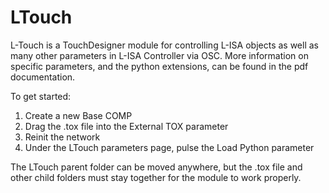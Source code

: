 # LTouch
L-Touch is a TouchDesigner module for controlling L-ISA objects as well as many other parameters in L-ISA Controller via OSC.
More information on specific parameters, and the python extensions, can be found in the pdf documentation.

To get started:
  1. Create a new Base COMP
  2. Drag the .tox file into the External TOX parameter
  3. Reinit the network
  4. Under the LTouch parameters page, pulse the Load Python parameter

The LTouch parent folder can be moved anywhere, but the .tox file and other child folders must stay together for the module to work properly.